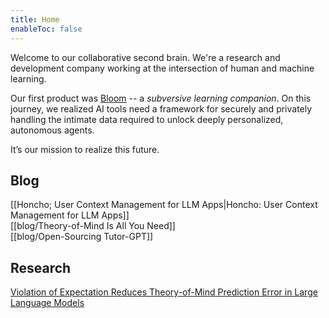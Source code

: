 ```yaml
---
title: Home
enableToc: false
---
```


Welcome to our collaborative second brain. We're a research and development company working at the intersection of human and machine learning.

Our first product was [Bloom](https://bloombot.ai) -- a *subversive learning companion*. On this journey, we realized AI tools need a framework for securely and privately handling the intimate data required to unlock deeply personalized, autonomous agents.  

It’s our mission to realize this future.

## Blog

[[Honcho; User Context Management for LLM Apps|Honcho: User Context Management for LLM Apps]]  
[[blog/Theory-of-Mind Is All You Need]]  
[[blog/Open-Sourcing Tutor-GPT]]

## Research

[Violation of Expectation Reduces Theory-of-Mind Prediction Error in Large Language Models](https://arxiv.org/pdf/2310.06983.pdf)
